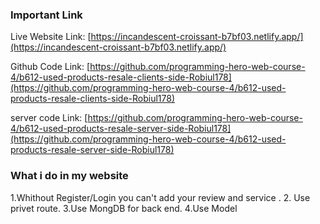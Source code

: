 

### Important Link

Live Website Link: [https://incandescent-croissant-b7bf03.netlify.app/](https://incandescent-croissant-b7bf03.netlify.app/)

Github Code Link: [https://github.com/programming-hero-web-course-4/b612-used-products-resale-clients-side-Robiul178](https://github.com/programming-hero-web-course-4/b612-used-products-resale-clients-side-Robiul178)

server code Link: [https://github.com/programming-hero-web-course-4/b612-used-products-resale-server-side-Robiul178](https://github.com/programming-hero-web-course-4/b612-used-products-resale-server-side-Robiul178)

### What i do in my website
1.Whithout Register/Login you can't add your review and service . 
2. Use privet route.
3.Use MongDB for back end.
4.Use Model  



